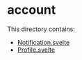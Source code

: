 # account

This directory contains:

- [Notification.svelte](Notification.svelte.md)
- [Profile.svelte](Profile.svelte.md)
